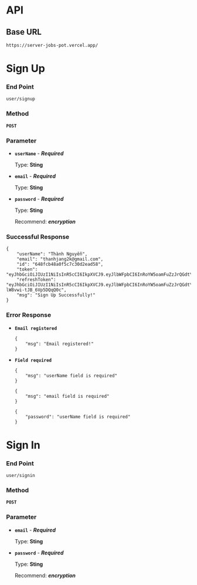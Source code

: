 # API

## Base URL
```
https://server-jobs-pot.vercel.app/
```

# Sign Up

### End Point
```
user/signup
```
### Method
**`POST`**
###  Parameter
- **`userName`** - ***Required***

    Type: **Sting**
- **`email`** - ***Required***

    Type: **Sting** 
- **`password`** - ***Required***

    Type: **Sting**

    Recommend: ***encryption***
###  Successful Response

```
{
    "userName": "Thành Nguyễn",
    "email": "thanhjang2k@gmail.com",
    "id": "648fcb48a0f5c7c30d2ead58",
    "token": "eyJhbGciOiJIUzI1NiIsInR5cCI6IkpXVCJ9.eyJlbWFpbCI6InRoYW5oamFuZzJrQGdtYWlsLmNvbSIsInBhc3N3b3JkIjoiMTI3YjUwZGU2ZDAwNTRhYjAyNzI5MTUyZDNiMTMyNTQ3ODE1OTczNDMxNDNiZjM0MWE0YjIyMzMwMWExNGI5YyIsImlhdCI6MTY4NzE0NTI4OCwiZXhwIjoxNjg3MTQ4ODg4fQ.7ZssoLcjSgjJBJnDSsxoQeehmzz9irkbBPjcmuWftcc",
    "refreshToken": "eyJhbGciOiJIUzI1NiIsInR5cCI6IkpXVCJ9.eyJlbWFpbCI6InRoYW5oamFuZzJrQGdtYWlsLmNvbSIsInBhc3N3b3JkIjoiMTI3YjUwZGU2ZDAwNTRhYjAyNzI5MTUyZDNiMTMyNTQ3ODE1OTczNDMxNDNiZjM0MWE0YjIyMzMwMWExNGI5YyIsImlhdCI6MTY4NzE0NTI4OCwiZXhwIjoxNjg4MDA5Mjg4fQ.KVxQ4spXIgXdLof1x5fXs-lW8vwi-tJB_6Vp5DQqQ0c",
    "msg": "Sign Up Successfully!"
}
```
### Error Response

- **`Email registered`**
    ```
    {
        "msg": "Email registered!"
    }
    ```
- **`Field required`**
    ```
    {
        "msg": "userName field is required"
    }
    ```
    ```
    {
        "msg": "email field is required"
    }
    ```
    ```
    {
        "password": "userName field is required"
    }
    ```
# Sign In

### End Point
```
user/signin
```
### Method
**`POST`**
### Parameter
- **`email`** - ***Required***

    Type: **Sting**
- **`password`** - ***Required***

    Type: **Sting**

    Recommend: ***encryption***
